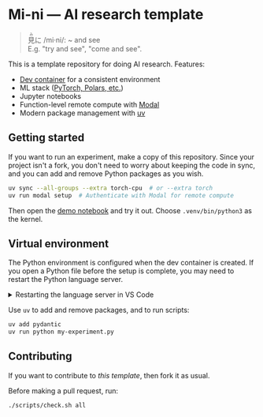# Mi-ni — AI research template

> <ruby>見<rt>み</rt>に</ruby> /mi·ni/: ~ and see<br>E.g. "try and see", "come and see".

This is a template repository for doing AI research. Features:

- [Dev container][dc] for a consistent environment
- ML stack ([PyTorch, Polars, etc.](pyproject.toml))
- Jupyter notebooks
- Function-level remote compute with [Modal]
- Modern package management with [uv]


## Getting started

If you want to run an experiment, make a copy of this repository. Since your project isn't a fork, you don't need to worry about keeping the code in sync, and you can add and remove Python packages as you wish.

```bash
uv sync --all-groups --extra torch-cpu  # or --extra torch
uv run modal setup  # Authenticate with Modal for remote compute
```

Then open the [demo notebook](notebook.ipynb) and try it out. Choose `.venv/bin/python3` as the kernel.


## Virtual environment

The Python environment is configured when the dev container is created. If you open a Python file before the setup is complete, you may need to restart the Python language server.

<details>
    <summary>Restarting the language server in VS Code</summary>
    <ol>
        <li>Open a <code>.py</code> or <code>.ipynb</code> file</li>
        <li>Open the command pallette with <kbd>⇧</kbd><kbd>⌘</kbd><kbd>P</kbd> or <kbd>Ctrl</kbd><kbd>Shift</kbd><kbd>P</kbd></li>
        <li>Run <em>Python: Restart Language Server</em>.</li>
    </ol>
</details>

Use `uv` to add and remove packages, and to run scripts:

```bash
uv add pydantic
uv run python my-experiment.py
```

[dc]: https://containers.dev
[Modal]: https://modal.com
[uv]: https://astral.sh/uv


## Contributing

If you want to contribute to _this template_, then fork it as usual.

Before making a pull request, run:

```bash
./scripts/check.sh all
```
